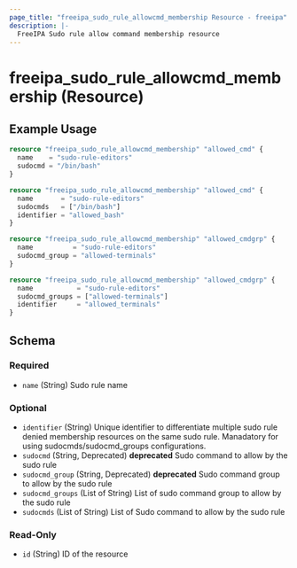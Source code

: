 ```yaml
---
page_title: "freeipa_sudo_rule_allowcmd_membership Resource - freeipa"
description: |-
  FreeIPA Sudo rule allow command membership resource
---
```


# freeipa_sudo_rule_allowcmd_membership (Resource)



## Example Usage

```terraform
resource "freeipa_sudo_rule_allowcmd_membership" "allowed_cmd" {
  name    = "sudo-rule-editors"
  sudocmd = "/bin/bash"
}

resource "freeipa_sudo_rule_allowcmd_membership" "allowed_cmd" {
  name       = "sudo-rule-editors"
  sudocmds   = ["/bin/bash"]
  identifier = "allowed_bash"
}

resource "freeipa_sudo_rule_allowcmd_membership" "allowed_cmdgrp" {
  name          = "sudo-rule-editors"
  sudocmd_group = "allowed-terminals"
}

resource "freeipa_sudo_rule_allowcmd_membership" "allowed_cmdgrp" {
  name           = "sudo-rule-editors"
  sudocmd_groups = ["allowed-terminals"]
  identifier     = "allowed_terminals"
}
```




<!-- schema generated by tfplugindocs -->
## Schema

### Required

- `name` (String) Sudo rule name

### Optional

- `identifier` (String) Unique identifier to differentiate multiple sudo rule denied membership resources on the same sudo rule. Manadatory for using sudocmds/sudocmd_groups configurations.
- `sudocmd` (String, Deprecated) **deprecated** Sudo command to allow by the sudo rule
- `sudocmd_group` (String, Deprecated) **deprecated** Sudo command group to allow by the sudo rule
- `sudocmd_groups` (List of String) List of sudo command group to allow by the sudo rule
- `sudocmds` (List of String) List of Sudo command to allow by the sudo rule

### Read-Only

- `id` (String) ID of the resource
